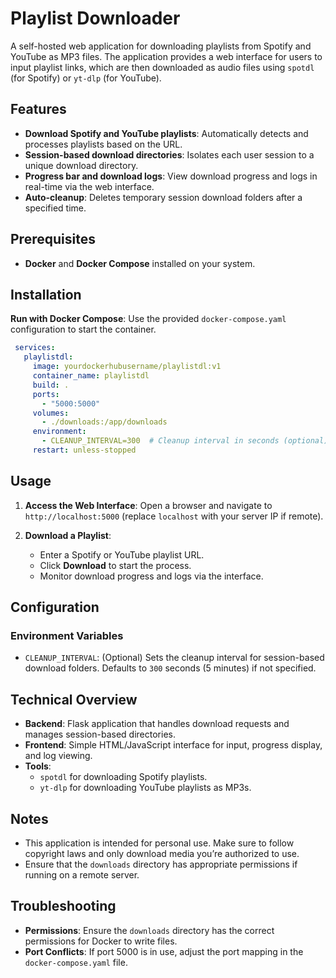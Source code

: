 # Playlist Downloader

A self-hosted web application for downloading playlists from Spotify and YouTube as MP3 files. The application provides a web interface for users to input playlist links, which are then downloaded as audio files using `spotdl` (for Spotify) or `yt-dlp` (for YouTube).

## Features

- **Download Spotify and YouTube playlists**: Automatically detects and processes playlists based on the URL.
- **Session-based download directories**: Isolates each user session to a unique download directory.
- **Progress bar and download logs**: View download progress and logs in real-time via the web interface.
- **Auto-cleanup**: Deletes temporary session download folders after a specified time.
<!--- **Admin mode**: Allows the admin to specify a custom directory for downloads.
-->
## Prerequisites

- **Docker** and **Docker Compose** installed on your system.

## Installation

**Run with Docker Compose**:
   Use the provided `docker-compose.yaml` configuration to start the container.
   ```yaml
    services:
      playlistdl:
        image: yourdockerhubusername/playlistdl:v1
        container_name: playlistdl
        build: .
        ports:
          - "5000:5000"
        volumes:
          - ./downloads:/app/downloads
        environment:
          - CLEANUP_INTERVAL=300  # Cleanup interval in seconds (optional)
        restart: unless-stopped
```

## Usage

1. **Access the Web Interface**:
   Open a browser and navigate to `http://localhost:5000` (replace `localhost` with your server IP if remote).

2. **Download a Playlist**:
   - Enter a Spotify or YouTube playlist URL.
   - Click **Download** to start the process.
   - Monitor download progress and logs via the interface.
<!--
3. **Admin Mode**:
   - Click the **Admin** button to log in with your credentials.
   - Once logged in, specify a custom folder name where the files will be downloaded.
-->
## Configuration

### Environment Variables

- `CLEANUP_INTERVAL`: (Optional) Sets the cleanup interval for session-based download folders. Defaults to `300` seconds (5 minutes) if not specified.

## Technical Overview

- **Backend**: Flask application that handles download requests and manages session-based directories.
- **Frontend**: Simple HTML/JavaScript interface for input, progress display, and log viewing.
- **Tools**:
  - `spotdl` for downloading Spotify playlists.
  - `yt-dlp` for downloading YouTube playlists as MP3s.

## Notes

- This application is intended for personal use. Make sure to follow copyright laws and only download media you’re authorized to use.
- Ensure that the `downloads` directory has appropriate permissions if running on a remote server.

## Troubleshooting

- **Permissions**: Ensure the `downloads` directory has the correct permissions for Docker to write files.
- **Port Conflicts**: If port 5000 is in use, adjust the port mapping in the `docker-compose.yaml` file.
